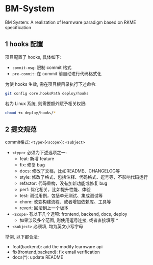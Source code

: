 # BM-System
BM System: A realization of learnware paradigm based on RKME specification

## 1 hooks 配置

项目配置了 hooks, 具体如下: 
- `commit-msg`: 限制 commit 格式
- `pre-commit`: 在 commit 前自动进行代码格式化

为使 hooks 生效, 需在项目根目录执行下述命令:

```bash
git config core.hooksPath deploy/hooks
```

若为 Linux 系统, 则需要额外赋予相关权限:
```bash
chmod +x deploy/hooks/*
```

## 2 提交规范

commit格式: `<type>`(`<scope>`): `<subject>`
- `<type>` 必须为下述选项之一:
    - feat: 新增 feature
    - fix: 修复 bug
    - docs: 修改了文档，比如README、CHANGELOG等
    - style: 修改了格式，包括注释、代码格式、逗号等，不影响代码运行
    - refactor: 代码重构，没有加新功能或修复 bug
    - perf: 优化相关，比如提升性能、体验
    - test: 测试用例，包括单元测试、集成测试等
    - chore: 改变构建流程、或者增加依赖库、工具等
    - revert: 回滚到上一个版本
- `<scope>` 有以下几个选项: frontend, backend, docs, deploy
    - 如果涉及多个范围, 则使用逗号连接, 或者直接填写 *
- `<subject>` 必须填, 均为英文小写字母

举例, 以下都合法:
- feat(backend): add the modify learnware api
- fix(frontend,backend): fix email verification
- docs(*): update README